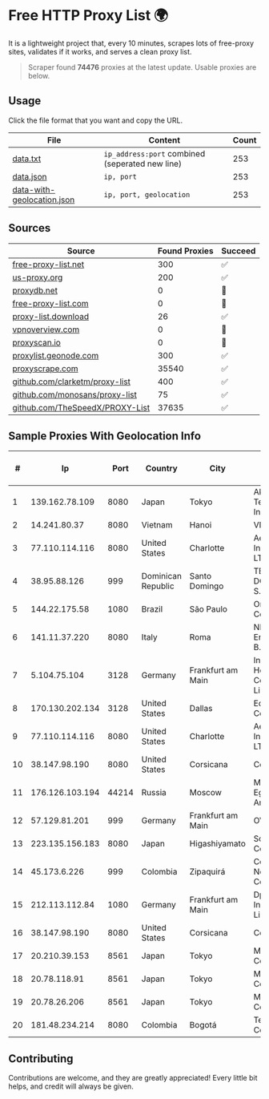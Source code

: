 
# Free HTTP Proxy List 🌍

It is a lightweight project that, every 10 minutes, scrapes lots of free-proxy sites, validates if it works, and serves a clean proxy list.


> Scraper found **74476** proxies at the latest update. Usable proxies are below.

## Usage

Click the file format that you want and copy the URL.


|File|Content|Count|
|----|-------|-----|
|[data.txt](https://raw.githubusercontent.com/themiralay/Proxy-List-World/master/data.txt)|`ip_address:port` combined (seperated new line)|253|
|[data.json](https://raw.githubusercontent.com/themiralay/Proxy-List-World/master/data.json)|`ip, port`|253|
|[data-with-geolocation.json](https://raw.githubusercontent.com/themiralay/Proxy-List-World/master/data-with-geolocation.json)|`ip, port, geolocation`|253|

## Sources

|Source|Found Proxies|Succeed|
|------|-------------|-------|
|[free-proxy-list.net](https://free-proxy-list.net)|300|✅|
|[us-proxy.org](https://www.us-proxy.org)|200|✅|
|[proxydb.net](http://proxydb.net)|0|🚫|
|[free-proxy-list.com](https://free-proxy-list.com/?page=&port=&type%5B%5D=http&type%5B%5D=https&up_time=0&search=Search)|0|🚫|
|[proxy-list.download](https://www.proxy-list.download/HTTP)|26|✅|
|[vpnoverview.com](https://vpnoverview.com/privacy/anonymous-browsing/free-proxy-servers)|0|🚫|
|[proxyscan.io](https://www.proxyscan.io)|0|🚫|
|[proxylist.geonode.com](https://proxylist.geonode.com/api/proxy-list?limit=300&page=1&sort_by=lastChecked&sort_type=desc&protocols=http,https)|300|✅|
|[proxyscrape.com](https://api.proxyscrape.com/v2/?request=displayproxies&protocol=http&timeout=10000&country=all&ssl=all&anonymity=all)|35540|✅|
|[github.com/clarketm/proxy-list](https://raw.githubusercontent.com/clarketm/proxy-list/master/proxy-list-raw.txt)|400|✅|
|[github.com/monosans/proxy-list](https://raw.githubusercontent.com/monosans/proxy-list/main/proxies/http.txt)|75|✅|
|[github.com/TheSpeedX/PROXY-List](https://raw.githubusercontent.com/TheSpeedX/PROXY-List/master/http.txt)|37635|✅|


## Sample Proxies With Geolocation Info

|#|Ip|Port|Country|City|Internet Service Provider|
|-|--|----|-------|----|-------------------------|
|1|139.162.78.109|8080|Japan|Tokyo|Akamai Technologies, Inc.|
|2|14.241.80.37|8080|Vietnam|Hanoi|VNPT|
|3|77.110.114.116|8080|United States|Charlotte|Aeza International LTD|
|4|38.95.88.126|999|Dominican Republic|Santo Domingo|TELECABLE DOMINICANO, S.A.|
|5|144.22.175.58|1080|Brazil|São Paulo|Oracle Corporation|
|6|141.11.37.220|8080|Italy|Roma|NForce Entertainment B.V.|
|7|5.104.75.104|3128|Germany|Frankfurt am Main|International Hosting Company Limited|
|8|170.130.202.134|3128|United States|Dallas|Eonix Corporation|
|9|77.110.114.116|8080|United States|Charlotte|Aeza International LTD|
|10|38.147.98.190|8080|United States|Corsicana|Corsicana ISD|
|11|176.126.103.194|44214|Russia|Moscow|Miglovets Egor Andreevich|
|12|57.129.81.201|999|Germany|Frankfurt am Main|OVH SAS|
|13|223.135.156.183|8080|Japan|Higashiyamato|So-net Corporation|
|14|45.173.6.226|999|Colombia|Zipaquirá|Columbus Networks Colombia|
|15|212.113.112.84|1080|Germany|Frankfurt am Main|DpkgSoft International Limited|
|16|38.147.98.190|8080|United States|Corsicana|Corsicana ISD|
|17|20.210.39.153|8561|Japan|Tokyo|Microsoft Corporation|
|18|20.78.118.91|8561|Japan|Tokyo|Microsoft Corporation|
|19|20.78.26.206|8561|Japan|Tokyo|Microsoft Corporation|
|20|181.48.234.214|8080|Colombia|Bogotá|Telmex Colombia S.A.|



## Contributing

Contributions are welcome, and they are greatly appreciated! Every
little bit helps, and credit will always be given.

